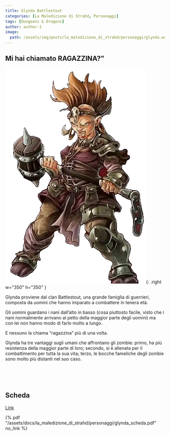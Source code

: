 ```yaml
---
title: Glynda Battlestout
categories: [La Maledizione di Strahd, Personaggi]
tags: [Dungeons & Dragons]
author: author-1
image:
  path: /assets/img/posts/la_maledizione_di_strahd/personaggi/glynda.webp
---
```


## Mi hai chiamato RAGAZZINA?”

![Desktop View](/assets/img/posts/la_maledizione_di_strahd/personaggi/glynda.webp){: .right w="350" h="350" }

Glynda proviene dal clan Battlestout, una grande famiglia di guerrieri, composta da uomini che hanno imparato a combattere in tenera età. 

Gli uomini guardano i nani dall’alto in basso (cosa piuttosto facile, visto che i nani normalmente arrivano al petto della maggior parte degli uomini) ma con lei non hanno modo di farlo molto a lungo. 

E nessuno la chiama “ragazzina” più di una volta. 

Glynda ha tre vantaggi sugli umani che affrontano gli zombie: primo, ha più resistenza della maggior parte di loro; secondo, si è allenata per il combattimento per tutta la sua vita; terzo, le bocche fameliche degli zombie sono molto più distanti nel suo caso.

<br><br><br>

## Scheda

<a href="/assets/docs/la_maledizione_di_strahd/personaggi/glynda_scheda.pdf" target="_blank">Link</a>

{% pdf "/assets/docs/la_maledizione_di_strahd/personaggi/glynda_scheda.pdf" no_link %}